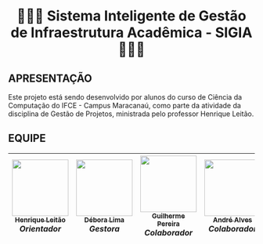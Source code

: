 <h1 align="center"> 👩🏻‍💻 Sistema Inteligente de Gestão de Infraestrutura Acadêmica - SIGIA 👩🏻‍💻 </h1>

<!--  ## ÍNDICE -->

## APRESENTAÇÃO
Este projeto está sendo desenvolvido por alunos do curso de Ciência da Computação do IFCE - Campus Maracanaú, como parte da atividade da disciplina de Gestão de Projetos, ministrada pelo professor Henrique Leitão.

## EQUIPE
| [<img src="https://avatars.githubusercontent.com/u/39267515?v=4" width=115> <br><sub> Henrique Leitão </sub>](https://github.com/henriqueleitaoprof) <br> <i>Orientador</i> | [<img src="https://avatars.githubusercontent.com/u/120287932?s=400&u=8aecd1353167baa60b5b7ad71501a738977bf2f9&v=4" width=115> <br><sub> Débora Lima </sub>](https://github.com/deboradls) <br> <i>Gestora</i> | [<img src="https://avatars.githubusercontent.com/u/143913354?v=4" width=115> <br><sub> Guilherme Pereira </sub>](https://github.com/guiqwer) <br> <i>Colaborador</i> | [<img src="https://avatars.githubusercontent.com/u/37510133?v=4" width=115> <br> <sub> André Alves </sub>](https://github.com/andallves) <br> <i>Colaborador</i> | [<img src="https://avatars.githubusercontent.com/u/123270648?v=4" width=115> <br> <sub> Asafe Duarte </sub>](https://github.com/maripasa) <br> <i>Colaborador</i> | 
| :---: | :---: | :---: | :---: | :---: | 

<!-- ## DESCRIÇÃO DO PROJETO -->

<!-- ## FUNCIONALIDADES -->

<!-- ## ESTRUTURA DO PROJETO -->

<!-- ## TECNOLOGIAS UTILIZADAS -->

<!-- ## PROTÓTIPO -->

